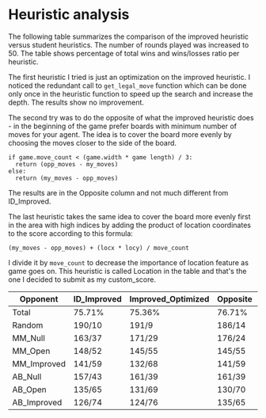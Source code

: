 
# Heuristic analysis

The following table summarizes the comparison of the improved heuristic versus student heuristics. The number of rounds played was increased to 50. The table shows percentage of total wins and wins/losses ratio per heuristic.

The first heuristic I tried is just an optimization on the improved heuristic. I noticed the redundant call to `get_legal_move` function which can be done only once in the heuristic function to speed up the search and increase the depth. The results show no improvement.

The second try was to do the opposite of what the improved heuristic does - in the beginning of the game prefer boards with minimum number of moves for your agent. The idea is to cover the board more evenly by choosing the moves closer to the side of the board.  
```
if game.move_count < (game.width * game length) / 3:
  return (opp_moves - my_moves)
else:
  return (my_moves - opp_moves)
```
The results are in the Opposite column and not much different from ID_Improved.

The last heuristic takes the same idea to cover the board more evenly first in the area with high indices by adding the product of location coordinates to the score according to this formula:  
```
(my_moves - opp_moves) + (locx * locy) / move_count
```
I divide it by `move_count` to decrease the importance of location feature as game goes on.
This heuristic is called Location in the table and that's the one I decided to submit as my custom_score.

Opponent | ID_Improved | Improved_Optimized | Opposite | Location
------- | ---------- | --------- | ----------- | -----------
Total | 75.71%   | 75.36% | 76.71% | 79.50%
Random | 190/10 | 191/9 |  186/14 | 187/13
MM_Null | 163/37 | 171/29 |  176/24 | 173/27
MM_Open | 148/52 | 145/55 |  145/55 | 144/56
MM_Improved | 141/59 | 132/68 | 141/59 | 152/48
AB_Null | 157/43 | 161/39 | 161/39 | 166/34
AB_Open | 135/65 | 131/69 | 130/70 | 144/56
AB_Improved | 126/74 | 124/76 | 135/65 | 147/53
